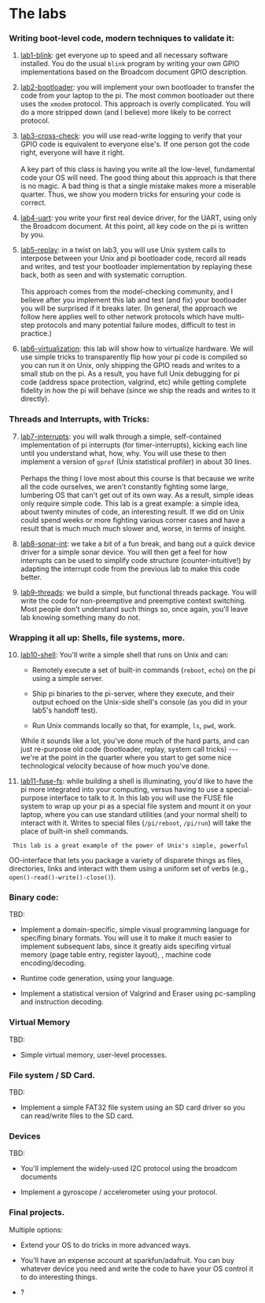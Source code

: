 # The labs

### Writing boot-level code, modern techniques to validate it:

  1. [lab1-blink](lab1-blink/): get everyone up to speed and all
  necessary software installed.  You do the usual `blink` program by
  writing your own GPIO implementations based on the Broadcom document
  GPIO description.

  2. [lab2-bootloader](lab2-bootloader/): you will implement your own
  bootloader to transfer the code from your laptop to the pi.  The most
  common bootloader out there uses the `xmodem` protocol.  This approach
  is overly complicated.  You will do a more stripped down (and I believe)
  more likely to be correct protocol.

  3. [lab3-cross-check](lab3-cross-check/): you will use read-write logging
  to verify that your GPIO code is equivalent to everyone else's.   If one
  person got the code right, everyone will have it right.<br></br> A key
  part of this class is having you write all the low-level, fundamental
  code your OS will need.  The good thing about this approach is that
  there is no magic.  A bad thing is that a single mistake makes more a
  miserable quarter.  Thus, we show you modern tricks for ensuring your
  code is correct.

  4. [lab4-uart](lab4-uart/): you write your first real device driver,
  for the UART, using only the Broadcom document.  At this point, all
  key code on the pi is written by you.

  5. [lab5-replay](lab5-replay/): in a twist on lab3, you will use Unix
  system calls to interpose between your Unix and pi bootloader code,
  record all reads and writes, and test your bootloader implementation
  by replaying these back, both as seen and with systematic
  corruption.<br></br> This approach comes from the model-checking
  community, and I believe after you implement this lab and test (and fix)
  your bootloader you will be surprised if it breaks later.  (In general,
  the approach we follow here applies well to other network protocols
  which have multi-step protocols and many potential failure modes,
  difficult to test in practice.)

  6. [lab6-virtualization](lab6-virtualization/): this lab will show how
  to virtualize hardware.  We will use simple tricks to transparently flip
  how your pi code is compiled so you can run it on Unix, only shipping
  the GPIO reads and writes to a small stub on the pi.  As a result,
  you have full Unix debugging for pi code (address space protection,
  valgrind, etc) while getting complete fidelity in how the pi will behave
  (since we ship the reads and writes to it directly).

### Threads and Interrupts, with Tricks:

  7. [lab7-interrupts](lab7-interrupts/): you will walk through a simple,
  self-contained implementation of pi interrupts (for timer-interrupts),
  kicking each line until you understand what, how, why.  You will
  use these to then implement a version of `gprof` (Unix statistical
  profiler) in about 30 lines.<br></br> 
  Perhaps the thing I love most
  about this course is that because we write all the code ourselves, we
  aren't constantly fighting some large, lumbering OS that can't get out
  of its own way.  As a result, simple ideas only require simple code.
  This lab is a great example: a simple idea, about twenty minutes of
  code, an interesting result.  If we did on Unix could spend weeks or
  more fighting various corner cases and have a result that is much much
  much slower and, worse, in terms of insight.

  8. [lab8-sonar-int](lab8-sonar-int/): we take a bit of a fun break,
  and bang out a quick device driver for a simple sonar device. You
  will then get a feel for how interrupts can be used to simplify code
  structure (counter-intuitive!)  by adapting the interrupt code from
  the previous lab to make this code better.

  9. [lab9-threads](lab9-threads/): we build a simple, but functional
  threads package.  You will write the code for non-preemptive and
  preemptive context switching.  Most people don't understand such things
  so, once again, you'll leave lab knowing something many do not.

### Wrapping it all up: Shells, file systems, more.

  10. [lab10-shell](lab10-shell/): You'll write a simple shell that runs 
  on Unix and can:
      + Remotely execute a set of built-in commands (`reboot`, `echo`)
      on the pi using a simple server.

      + Ship pi binaries to the pi-server, where they execute, and their
      output echoed on the Unix-side shell's console (as you did in your
      lab5's handoff test).

      + Run Unix commands locally so that, for example, `ls`, `pwd`, work.

      While it sounds like a lot, you've done much of the hard parts,
      and can just re-purpose old code (bootloader, replay, system call
      tricks) --- we're at the point in the quarter where you start to get
      some nice technological velocity because of how much you've done.

  10. [lab11-fuse-fs](lab11-fuse-fs/): while building a shell is
  illuminating, you'd like to have the pi more integrated into your
  computing, versus having to use a special-purpose interface to talk
  to it.  In this lab you will use the FUSE file system to wrap up your
  pi as a special file system and mount it on your laptop, where you can
  use standard utilities (and your normal shell) to interact with it.
  Writes to special files (`/pi/reboot`, `/pi/run`) will take the place
  of built-in shell commands.  

     This lab is a great example of the power of Unix's simple, powerful
  OO-interface that lets you package a variety of disparete things as
  files, directories, links and interact with them using a uniform set
  of verbs (e.g., `open()-read()-write()-close()`).

### Binary code:

TBD:

  - Implement a domain-specific, simple visual programming language
  for specifing binary formats.  You will use it to make it much
  easier to implement subsequent labs, since it greatly aids specifing
  virtual memory (page table entry, register layout), , machine code
  encoding/decoding.

  - Runtime code generation, using your language.

  - Implement a statistical version of Valgrind and Eraser using pc-sampling
  and instruction decoding.

### Virtual Memory

TBD:

  - Simple virtual memory, user-level processes.

### File system / SD Card.

TBD:

  - Implement a simple FAT32 file system using an SD card driver so you
  can read/write files to the SD card.

### Devices

TBD:
  
   - You'll implement the widely-used I2C protocol using the broadcom 
   documents

   - Implement a gyroscope / accelerometer using your protocol.

### Final projects.

Multiple options:

  - Extend your OS to do tricks in more advanced ways.

  - You'll have an expense account at sparkfun/adafruit.  You can buy
  whatever device you need and write the code to have your OS control
  it to do interesting things.

  - ? 
